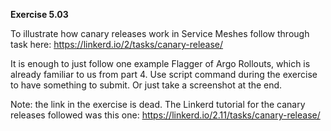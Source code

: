 **Exercise 5.03**

 To illustrate how canary releases work in Service Meshes follow through task here: https://linkerd.io/2/tasks/canary-release/

It is enough to just follow one example Flagger of Argo Rollouts, which is already familiar to us from part 4.
Use script command during the exercise to have something to submit. Or just take a screenshot at the end.

Note: the link in the exercise is dead.
The Linkerd tutorial for the canary releases followed was this one:
https://linkerd.io/2.11/tasks/canary-release/